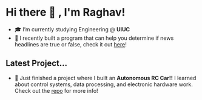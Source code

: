 # Hi there 👋 , I'm Raghav!
- 🎓 I’m currently studying  Engineering @ **UIUC** 
- 🌱 I recently built a program that can help you determine if news headlines are true or false, check it out [here](https://github.com/RaghavS06/Truth_Trackr)!

## Latest Project...
- 🚗 Just finished a project where I built an **Autonomous RC Car!!** I learned about control systems, data processing, and electronic hardware work. Check out the [repo](https://github.com/RaghavS06/autonomous-rc-car) for more info!
<!--
**RaghavS06/RaghavS06** is a ✨ _special_ ✨ repository because its `README.md` (this file) appears on your GitHub profile.

Here are some ideas to get you started:

- 🔭 I’m currently working on ...
- 🌱 I’m currently learning ...
- 👯 I’m looking to collaborate on ...
- 🤔 I’m looking for help with ...
- 💬 Ask me about ...
- 📫 How to reach me: ...
- 😄 Pronouns: ...
- ⚡ Fun fact: ...
-->
